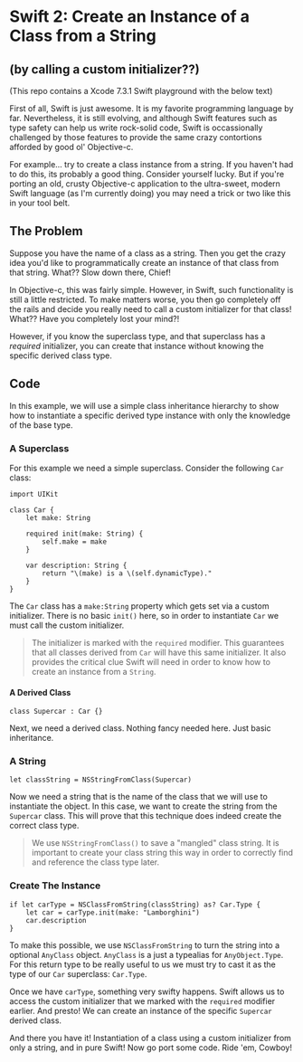 # Swift 2: Create an Instance of a Class from a String
## (by calling a custom initializer??)

(This repo contains a Xcode 7.3.1 Swift playground with the below text)

First of all, Swift is just awesome.
It is my favorite programming language by far.
Nevertheless, it is still evolving, and although Swift features such as type safety can help us write rock-solid code, Swift is occassionally challenged by those features to provide the same crazy contortions afforded by good ol' Objective-c.

For example... try to create a class instance from a string.
If you haven't had to do this, its probably a good thing.
Consider yourself lucky.
But if you're porting an old, crusty Objective-c application to the ultra-sweet, modern Swift language (as I'm currently doing) you may need a trick or two like this in your tool belt.

## The Problem

Suppose you have the name of a class as a string.
Then you get the crazy idea you'd like to programmatically create an instance of that class from that string.
What?? Slow down there, Chief!

In Objective-c, this was fairly simple.
However, in Swift, such functionality is still a little restricted.
To make matters worse, you then go completely off the rails and decide you really need to call a custom initializer for that class!
What?? Have you completely lost your mind?!

However, if you know the superclass type, and that superclass has a *required* initializer, you can create that instance without knowing the specific derived class type.

## Code

In this example, we will use a simple class inheritance hierarchy to show how to instantiate a specific derived type instance with only the knowledge of the base type.

### A Superclass

For this example we need a simple superclass. Consider the following `Car` class:
```
import UIKit

class Car {
    let make: String
    
    required init(make: String) {
        self.make = make
    }
    
    var description: String {
        return "\(make) is a \(self.dynamicType)."
    }
}
```
The `Car` class has a `make:String` property which gets set via a custom initializer.
There is no basic `init()` here, so in order to instantiate `Car` we must call the custom initializer.

> The initializer is marked with the `required` modifier.
This guarantees that all classes derived from `Car` will have this same initializer.
It also provides the critical clue Swift will need in order to know how to create an instance from a `String`.

#### A Derived Class
```
class Supercar : Car {}
```
Next, we need a derived class.
Nothing fancy needed here.
Just basic inheritance.

### A String
```
let classString = NSStringFromClass(Supercar)
```
Now we need a string that is the name of the class that we will use to instantiate the object.
In this case, we want to create the string from the `Supercar` class.
This will prove that this technique does indeed create the correct class type.

> We use `NSStringFromClass()` to save a "mangled" class string.
It is important to create your class string this way in order to correctly find and reference the class type later.

### Create The Instance
```
if let carType = NSClassFromString(classString) as? Car.Type {
    let car = carType.init(make: "Lamborghini")
    car.description
}
```
To make this possible, we use `NSClassFromString` to turn the string into a optional `AnyClass` object.
`AnyClass` is a just a typealias for `AnyObject.Type`.
For this return type to be really useful to us we must try to cast it as the type of our `Car` superclass: `Car.Type`.

Once we have `carType`, something very swifty happens.
Swift allows us to access the custom initializer that we marked with the `required` modifier earlier.
And presto!
We can create an instance of the specific `Supercar` derived class.

And there you have it! Instantiation of a class using a custom initializer from only a string, and in pure Swift!
Now go port some code.
Ride 'em, Cowboy!
